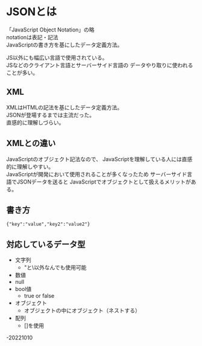 # JSONとは  

「JavaScript Object Notation」の略  
notationは表記・記法  
JavaScriptの書き方を基にしたデータ定義方法。  

JS以外にも幅広い言語で使用されている。  
JSなどのクライアント言語とサーバーサイド言語の
データやり取りに使われることが多い。  

## XML  
XMLはHTMLの記法を基にしたデータ定義方法。  
JSONが登場するまでは主流だった。  
直感的に理解しづらい。

## XMLとの違い
JavaScriptのオブジェクト記法なので、
JavaScriptを理解している人には直感的に理解しやすい。  
JavaScriptが開発において使用されることが多くなったため
サーバーサイド言語でJSONデータを送ると
JavaScriptでオブジェクトとして扱えるメリットがある。

## 書き方  
```
{"key":"value","key2":"value2"}
```
## 対応しているデータ型  
* 文字列
  *  "と\以外なんでも使用可能
* 数値
* null
* bool値
  * true or false
* オブジェクト
  * オブジェクトの中にオブジェクト（ネストする）
* 配列
  * []を使用

-20221010